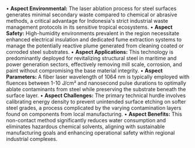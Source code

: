 • **Aspect Environmental:** The laser ablation process for steel surfaces generates minimal secondary waste compared to chemical or abrasive methods, a critical advantage for Indonesia's strict industrial waste management protocols in its sensitive tropical ecosystems.
• **Aspect Safety:** High-humidity environments prevalent in the region necessitate enhanced electrical insulation and dedicated fume extraction systems to manage the potentially reactive plume generated from cleaning coated or corroded steel substrates.
• **Aspect Applications:** This technology is predominantly deployed for revitalizing structural steel in maritime and power generation sectors, effectively removing mill scale, corrosion, and paint without compromising the base material integrity.
• **Aspect Parameters:** A fiber laser wavelength of 1064 nm is typically employed with fluences between 1-10 J/cm² and nanosecond pulse durations to optimally ablate contaminants from steel while preserving the substrate beneath the surface layer.
• **Aspect Challenges:** The primary technical hurdle involves calibrating energy density to prevent unintended surface etching on softer steel grades, a process complicated by the varying contamination layers found on components from local manufacturing.
• **Aspect Benefits:** This non-contact method significantly reduces water consumption and eliminates hazardous chemical solvents, aligning with sustainable manufacturing goals and enhancing operational safety within regional industrial complexes.